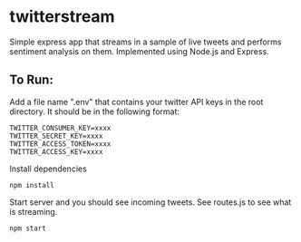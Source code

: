 # twitterstream
Simple express app that streams in a sample of live tweets and performs sentiment analysis on them. Implemented using Node.js and Express.

## To Run: 
 Add a file name ".env" that contains your twitter API keys in the root directory. It should be in the following format:
```
TWITTER_CONSUMER_KEY=xxxx
TWITTER_SECRET_KEY=xxxx
TWITTER_ACCESS_TOKEN=xxxx
TWITTER_ACCESS_KEY=xxxx
```

Install dependencies
```
npm install
```

Start server and you should see incoming tweets. See routes.js to see what is streaming.
```
npm start
```
